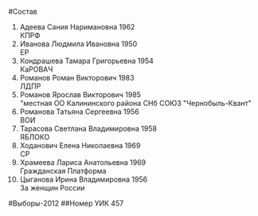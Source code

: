 #Состав
1. Адеева Сания Наримановна 1962   
    КПРФ
2. Иванова Людмила Ивановна 1950   
    ЕР
3. Кондрашева Тамара Григорьевна 1954   
    КаРОВАЧ
4. Романов Роман Викторович 1983   
    ЛДПР
5. Романов Ярослав Викторович 1985   
    "местная ОО Калининского района СНб СОЮЗ "Чернобыль-Квант"
6. Романова Татьяна Сергеевна 1956   
    ВОИ
7. Тарасова Светлана Владимировна 1958   
    ЯБЛОКО
8. Ходанович Елена Николаевна 1969   
    СР
9. Храмеева Лариса Анатольевна 1969   
    Гражданская Платформа
10. Цыганова Ирина Владимировна 1956   
    За женщин России

#Выборы-2012
##Номер УИК
457